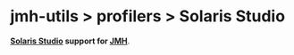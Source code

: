 jmh-utils > profilers > Solaris Studio
=====================

**[Solaris Studio](http://www.oracle.com/technetwork/server-storage/solarisstudio/overview/index.html) support for [JMH](http://openjdk.java.net/projects/code-tools/jmh)**.
